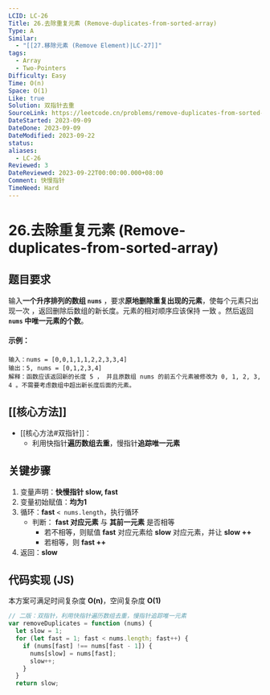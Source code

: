 ```yaml
---
LCID: LC-26
Title: 26.去除重复元素 (Remove-duplicates-from-sorted-array)
Type: A
Similar:
  - "[[27.移除元素 (Remove Element)|LC-27]]"
tags:
  - Array
  - Two-Pointers
Difficulty: Easy
Time: O(n)
Space: O(1)
Like: true
Solution: 双指针去重
SourceLink: https://leetcode.cn/problems/remove-duplicates-from-sorted-array
DateStarted: 2023-09-09
DateDone: 2023-09-09
DateModified: 2023-09-22
status: 
aliases:
  - LC-26
Reviewed: 3
DateReviewed: 2023-09-22T00:00:00.000+08:00
Comment: 快慢指针
TimeNeed: Hard
---
```

# 26.去除重复元素 (Remove-duplicates-from-sorted-array)
## 题目要求
输入**一个升序排列的数组 `nums`** ，要求**原地删除重复出现的元素**，使每个元素只出现一次 ，返回删除后数组的新长度。元素的相对顺序应该保持 一致 。然后返回 **`nums` 中唯一元素的个数**。  
#### 示例：
<!--SR:!2023-09-15,3,250!2023-09-15,3,250!2023-09-15,3,250-->

```
输入：nums = [0,0,1,1,1,2,2,3,3,4]
输出：5, nums = [0,1,2,3,4]
解释：函数应该返回新的长度 5 ， 并且原数组 nums 的前五个元素被修改为 0, 1, 2, 3, 4 。不需要考虑数组中超出新长度后面的元素。
```

## [[核心方法]]
- [[核心方法#双指针]]：
	- 利用快指针**遍历数组去重**，慢指针**追踪唯一元素**
## 关键步骤
1. 变量声明：**快慢指针 slow, fast**
2. 变量初始赋值：**均为1**
3. 循环：**fast** `< nums.length`，执行循环
	- 判断： **fast 对应元素** 与 **其前一元素** 是否相等
		- 若不相等，则赋值 **fast** 对应元素给 **slow** 对应元素，并让 **slow ++**
		- 若相等，则 **fast ++**
4. 返回：**slow**
## 代码实现 (JS)
本方案可满足时间复杂度 **O(n)**，空间复杂度 **O(1)**
```js
// 二版：双指针，利用快指针遍历数组去重，慢指针追踪唯一元素
var removeDuplicates = function (nums) {
  let slow = 1;
  for (let fast = 1; fast < nums.length; fast++) {
    if (nums[fast] !== nums[fast - 1]) {
      nums[slow] = nums[fast];
      slow++;
    }
  }
  return slow;
```